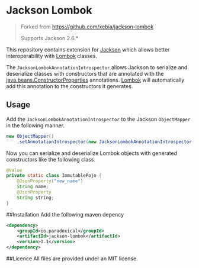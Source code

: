 Jackson Lombok
==================

> Forked from https://github.com/xebia/jackson-lombok
> 
> Supports Jackson 2.6.*

This repository contains extension for [Jackson][1] which allows better interoperability with [Lombok][3] classes.

The `JacksonLombokAnnotationIntrospector` allows Jackson to serialize and deserialize classes with constructors that are annotated with the [java.beans.ConstructorProperties][2] annotations. [Lombok][3] will automatically add this annotation to the constructors it generates.

## Usage
Add the `JacksonLombokAnnotationIntrospector` to the Jackson `ObjectMapper` in the following manner.

``` java
new ObjectMapper()
    .setAnnotationIntrospector(new JacksonLombokAnnotationIntrospector());
```

Now you can serialize and deserialize Lombok objects with generated constructors like the following class.

``` java
@Value
private static class ImmutablePojo {
    @JsonProperty("new_name")
    String name;
    @JsonProperty
    String string;
}
```

##Installation
Add the following maven depency

``` xml
<dependency>
    <groupId>io.paradoxical</groupId>
    <artifactId>jackson-lombok</artifactId>
    <version>1.1</version>
</dependency>
```

##Licence
All files are provided under an MIT license.

[1]: http://jackson.codehaus.org/
[2]: http://download.oracle.com/javase/6/docs/api/java/beans/ConstructorProperties.html
[3]: http://projectlombok.org/
